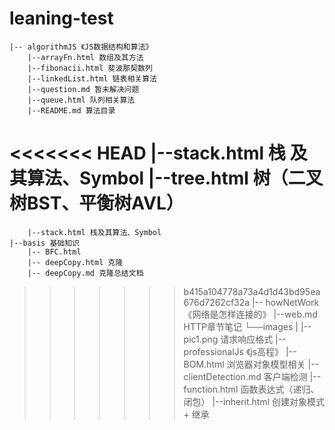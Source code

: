 # leaning-test

    |-- algorithmJS 《JS数据结构和算法》
        |--arrayFn.html 数组及其方法
        |--fibonacii.html 斐波那契数列
        |--linkedList.html 链表相关算法
        |--question.md 暂未解决问题
        |--queue.html 队列相关算法
        |--README.md 算法目录
<<<<<<< HEAD
        |--stack.html 栈 及其算法、Symbol
        |--tree.html 树（二叉树BST、平衡树AVL）
=======
        |--stack.html 栈及其算法、Symbol
    |--basis 基础知识
        |-- BFC.html 
        |-- deepCopy.html 克隆
        |-- deepCopy.md 克隆总结文档
>>>>>>> b415a104778a73a4d1d43bd95ea676d7262cf32a
    |-- howNetWork 《网络是怎样连接的》
        |--web.md HTTP章节笔记
        └──images
        |   |--pic1.png 请求响应格式
    |-- professionalJs 《js高程》
        |--BOM.html 浏览器对象模型相关
        |--clientDetection.md 客户端检测
        |--function.html 函数表达式（递归、闭包）
        |--inherit.html 创建对象模式 + 继承
    